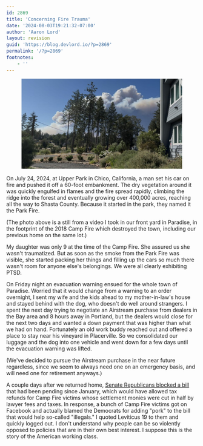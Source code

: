```yaml
---
id: 2869
title: 'Concerning Fire Trauma'
date: '2024-08-03T19:21:32-07:00'
author: 'Aaron Lord'
layout: revision
guid: 'https://blog.devlord.io/?p=2869'
permalink: '/?p=2869'
footnotes:
    - ''
---
```


<!-- wp:image {"id":2868,"sizeSlug":"large","linkDestination":"none","align":"full"} -->
<figure class="wp-block-image alignfull size-large"><img src="/assets/img/2024/08/image-1-1024x576.jpg" alt="A view of smoke behind trees. The smoke is from a large wildfire." class="wp-image-2868"/></figure>
<!-- /wp:image -->

<!-- wp:paragraph -->
<p>On July 24, 2024, at Upper Park in Chico, California, a man set his car on fire and pushed it off a 60-foot embankment. The dry vegetation around it was quickly engulfed in flames and the fire spread rapidly, climbing the ridge into the forest and eventually growing over 400,000 acres, reaching all the way to Shasta County. Because it started in the park, they named it the Park Fire.</p>
<!-- /wp:paragraph -->

<!-- wp:paragraph -->
<p>(The photo above is a still from a video I took in our front yard in Paradise, in the footprint of the 2018 Camp Fire which destroyed the town, including our previous home on the same lot.)</p>
<!-- /wp:paragraph -->

<!-- wp:paragraph -->
<p>My daughter was only 9 at the time of the Camp Fire. She assured us she wasn't traumatized. But as soon as the smoke from the Park Fire was visible, she started packing her things and filling up the cars so much there wasn't room for anyone else's belongings. We were all clearly exhibiting PTSD.</p>
<!-- /wp:paragraph -->

<!-- wp:paragraph -->
<p>On Friday night an evacuation warning ensued for the whole town of Paradise. Worried that it would change from a warning to an order overnight, I sent my wife and the kids ahead to my mother-in-law's house and stayed behind with the dog, who doesn't do well around strangers. I spent the next day trying to negotiate an Airstream purchase from dealers in the Bay area and 8 hours away in Portland, but the dealers would close for the next two days and wanted a down payment that was higher than what we had on hand. Fortunately an old work buddy reached out and offered a place to stay near his vineyard in Placerville. So we consolidated our luggage and the dog into one vehicle and went down for a few days until the evacuation warning was lifted.</p>
<!-- /wp:paragraph -->

<!-- wp:paragraph -->
<p>(We've decided to pursue the Airstream purchase in the near future regardless, since we seem to always need one on an emergency basis, and will need one for retirement anyways.)</p>
<!-- /wp:paragraph -->

<!-- wp:paragraph -->
<p>A couple days after we returned home, <a href="https://mikethompson.house.gov/newsroom/press-releases/thompson-releases-statement-senate-republicans-blocking-tax-relief-wildfire" title="">Senate Republicans blocked a bill</a> that had been pending since January, which would have allowed tax refunds for Camp Fire victims whose settlement monies were cut in half by lawyer fees and taxes. In response, a bunch of Camp Fire victims got on Facebook and actually blamed the Democrats for adding "pork" to the bill that would help so-called "illegals." I quoted Leviticus 19 to them and quickly logged out. I don't understand why people can be so violently opposed to policies that are in their own best interest. I suppose this is the story of the American working class.</p>
<!-- /wp:paragraph -->

<!-- wp:paragraph -->
<p></p>
<!-- /wp:paragraph -->